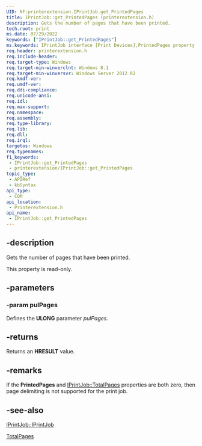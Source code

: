 ```yaml
---
UID: NF:printerextension.IPrintJob.get_PrintedPages
title: IPrintJob::get_PrintedPages (printerextension.h)
description: Gets the number of pages that have been printed.
tech.root: print
ms.date: 07/29/2022
keywords: ["IPrintJob::get_PrintedPages"]
ms.keywords: IPrintJob interface [Print Devices],PrintedPages property, IPrintJob.PrintedPages, IPrintJob.get_PrintedPages, IPrintJob::PrintedPages, IPrintJob::get_PrintedPages, PrintedPages property [Print Devices], PrintedPages property [Print Devices],IPrintJob interface, get_PrintedPages, print.iprintjob_printedpages, printerextension/IPrintJob::PrintedPages, printerextension/IPrintJob::get_PrintedPages
req.header: printerextension.h
req.include-header: 
req.target-type: Windows
req.target-min-winverclnt: Windows 8.1
req.target-min-winversvr: Windows Server 2012 R2
req.kmdf-ver: 
req.umdf-ver: 
req.ddi-compliance: 
req.unicode-ansi: 
req.idl: 
req.max-support: 
req.namespace: 
req.assembly: 
req.type-library: 
req.lib: 
req.dll: 
req.irql: 
targetos: Windows
req.typenames: 
f1_keywords:
 - IPrintJob::get_PrintedPages
 - printerextension/IPrintJob::get_PrintedPages
topic_type:
 - APIRef
 - kbSyntax
api_type:
 - COM
api_location:
 - Printerextension.h
api_name:
 - IPrintJob::get_PrintedPages
---
```


## -description

Gets the number of pages that have been printed.

This property is read-only.

## -parameters

### -param pulPages

Defines the **ULONG** parameter *pulPages*.

## -returns

Returns an **HRESULT** value.

## -remarks

If the **PrintedPages** and [IPrintJob::TotalPages](./nf-printerextension-iprintjob-get_totalpages.md) properties are both zero, then page delimiting is not supported for the print job.

## -see-also

[IPrintJob::IPrintJob](./nn-printerextension-iprintjob.md)

[TotalPages](./nf-printerextension-iprintjob-get_totalpages.md)